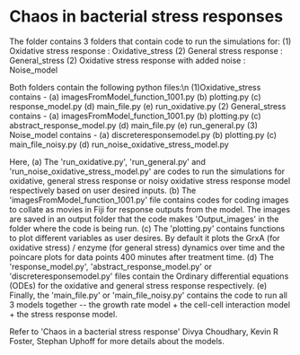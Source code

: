 # Chaos in bacterial stress responses
The folder contains 3 folders that contain code to run the simulations for:
(1) Oxidative stress response : Oxidative_stress
(2) General stress response : General_stress
(2) Oxidative stress response with added noise : Noise_model 

Both folders contain the following python files:\n
(1)Oxidative_stress contains -
	(a) imagesFromModel_function_1001.py
	(b) plotting.py
	(c) response_model.py
	(d) main_file.py
	(e) run_oxidative.py
(2) General_stress contains - 
	(a) imagesFromModel_function_1001.py
	(b) plotting.py
	(c) abstract_response_model.py
	(d) main_file.py
	(e) run_general.py
(3) Noise_model contains - 
	(a) discreteresponsemodel.py
	(b) plotting.py
	(c) main_file_noisy.py
	(d) run_noise_oxidative_stress_model.py

Here, 
(a) The 'run_oxidative.py', 'run_general.py' and 'run_noise_oxidative_stress_model.py' are codes to run the simulations for oxidative, general stress response or noisy oxidative stress response model respectively based on user desired inputs.
(b) The 'imagesFromModel_function_1001.py' file contains codes for coding images to collate as movies in Fiji for response outputs from the model. The images are saved in an output folder that the code makes 'Output_images' in the folder where the code is being run.
(c) The 'plotting.py' contains functions to plot different variables as user desires. By default it plots the GrxA (for oxidative stress) / enzyme (for general stress) dynamics over time and the poincare plots for data points 400 minutes after treatment time.
(d) The 'response_model.py', 'abstract_response_model.py' or 'discreteresponsemodel.py' files contain the Ordinary differential equations (ODEs) for the oxidative and general stress response respectively.
(e) Finally, the 'main_file.py' or 'main_file_noisy.py' contains the code to run all 3 models together -- the growth rate model + the cell-cell interaction model + the stress response model.


Refer to 'Chaos in a bacterial stress response' Divya Choudhary, Kevin R Foster, Stephan Uphoff for more details about the models.
